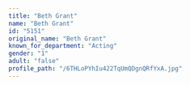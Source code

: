 ```yaml
---
title: "Beth Grant"
name: "Beth Grant"
id: "5151"
original_name: "Beth Grant"
known_for_department: "Acting"
gender: "1"
adult: "false"
profile_path: "/6THLoPYhIu422TqUmQDgnQRfYxA.jpg"
---
```

